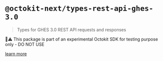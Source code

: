 # `@octokit-next/types-rest-api-ghes-3.0`

> Types for GHES 3.0 REST API requests and responses

🚫⚠️ This package is part of an experimental Octokit SDK for testing purpose only - DO NOT USE

[learn more](https://github.com/octokit/octokit-next.js)
